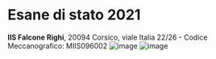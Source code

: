 # Esane di stato 2021
**IIS Falcone Righi**, 20094 Corsico, viale Italia 22/26 - Codice Meccanografico: MIIS096002 
![image](https://user-images.githubusercontent.com/76112998/222951770-435bc5d4-7b2f-4c1a-8354-0f9e1a556989.png)
![image](https://user-images.githubusercontent.com/76112998/222951801-04ce54f8-c4e4-4ca8-8250-ce952f56b540.png)
